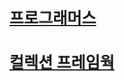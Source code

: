 # [프로그래머스](https://github.com/jsjune/algorithm_practice/wiki/%ED%94%84%EB%A1%9C%EA%B7%B8%EB%9E%98%EB%A8%B8%EC%8A%A4)
# [컬렉션 프레임웍](https://github.com/jsjune/algorithm_practice/wiki/%EC%BB%AC%EB%A0%89%EC%85%98-%ED%94%84%EB%A0%88%EC%9E%84%EC%9B%8C%ED%81%AC)
